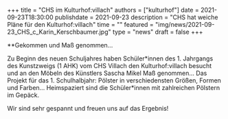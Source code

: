 +++ title = "CHS im Kulturhof:villach" authors = ["kulturhof"] date = 2021-09-23T18:30:00 publishdate = 2021-09-23 description = "CHS hat weiche Pläne für den Kulturhof:villach" time = "" featured = "img/news/2021-09-23_CHS_c_Karin_Kerschbaumer.jpg" type = "news" draft = false +++

**Gekommen und Maß genommen...

Zu Beginn des neuen Schuljahres haben Schüler\*innen des 1. Jahrgangs des Kunstzweigs (1 AHK) vom CHS Villach den Kulturhof:villach besucht und an den Möbeln des Künstlers Sascha Mikel Maß genommen... Das Projekt für das 1. Schulhalbjahr: Pölster in verschiedensten Größen, Formen und Farben... Heimspaziert sind die Schüler\*innen mit zahlreichen Pölstern im Gepäck.

Wir sind sehr gespannt und freuen uns auf das Ergebnis!

